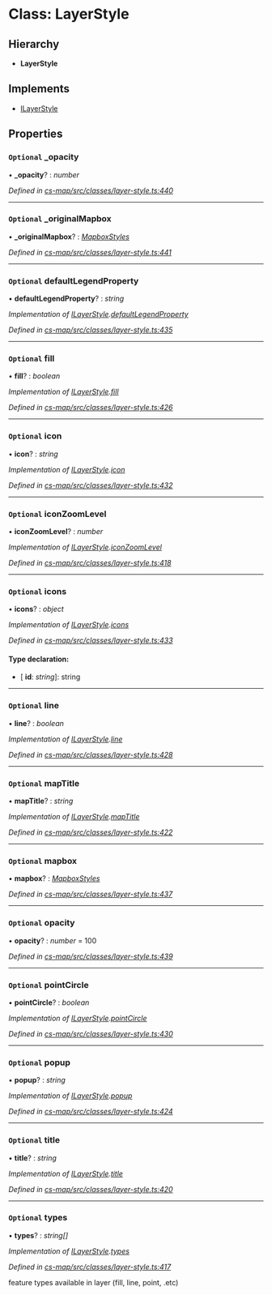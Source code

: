 # Class: LayerStyle

## Hierarchy

* **LayerStyle**

## Implements

* [ILayerStyle](../interfaces/_cs_map_src_classes_layer_style_.ilayerstyle.md)

## Properties

### `Optional` _opacity

• **_opacity**? : *number*

*Defined in [cs-map/src/classes/layer-style.ts:440](https://github.com/RichardHovenkamp/csnext/blob/c891e154/packages/cs-map/src/classes/layer-style.ts#L440)*

___

### `Optional` _originalMapbox

• **_originalMapbox**? : *[MapboxStyles](_cs_map_src_classes_layer_style_.mapboxstyles.md)*

*Defined in [cs-map/src/classes/layer-style.ts:441](https://github.com/RichardHovenkamp/csnext/blob/c891e154/packages/cs-map/src/classes/layer-style.ts#L441)*

___

### `Optional` defaultLegendProperty

• **defaultLegendProperty**? : *string*

*Implementation of [ILayerStyle](../interfaces/_cs_map_src_classes_layer_style_.ilayerstyle.md).[defaultLegendProperty](../interfaces/_cs_map_src_classes_layer_style_.ilayerstyle.md#optional-defaultlegendproperty)*

*Defined in [cs-map/src/classes/layer-style.ts:435](https://github.com/RichardHovenkamp/csnext/blob/c891e154/packages/cs-map/src/classes/layer-style.ts#L435)*

___

### `Optional` fill

• **fill**? : *boolean*

*Implementation of [ILayerStyle](../interfaces/_cs_map_src_classes_layer_style_.ilayerstyle.md).[fill](../interfaces/_cs_map_src_classes_layer_style_.ilayerstyle.md#optional-fill)*

*Defined in [cs-map/src/classes/layer-style.ts:426](https://github.com/RichardHovenkamp/csnext/blob/c891e154/packages/cs-map/src/classes/layer-style.ts#L426)*

___

### `Optional` icon

• **icon**? : *string*

*Implementation of [ILayerStyle](../interfaces/_cs_map_src_classes_layer_style_.ilayerstyle.md).[icon](../interfaces/_cs_map_src_classes_layer_style_.ilayerstyle.md#optional-icon)*

*Defined in [cs-map/src/classes/layer-style.ts:432](https://github.com/RichardHovenkamp/csnext/blob/c891e154/packages/cs-map/src/classes/layer-style.ts#L432)*

___

### `Optional` iconZoomLevel

• **iconZoomLevel**? : *number*

*Implementation of [ILayerStyle](../interfaces/_cs_map_src_classes_layer_style_.ilayerstyle.md).[iconZoomLevel](../interfaces/_cs_map_src_classes_layer_style_.ilayerstyle.md#optional-iconzoomlevel)*

*Defined in [cs-map/src/classes/layer-style.ts:418](https://github.com/RichardHovenkamp/csnext/blob/c891e154/packages/cs-map/src/classes/layer-style.ts#L418)*

___

### `Optional` icons

• **icons**? : *object*

*Implementation of [ILayerStyle](../interfaces/_cs_map_src_classes_layer_style_.ilayerstyle.md).[icons](../interfaces/_cs_map_src_classes_layer_style_.ilayerstyle.md#optional-icons)*

*Defined in [cs-map/src/classes/layer-style.ts:433](https://github.com/RichardHovenkamp/csnext/blob/c891e154/packages/cs-map/src/classes/layer-style.ts#L433)*

#### Type declaration:

* \[ **id**: *string*\]: string

___

### `Optional` line

• **line**? : *boolean*

*Implementation of [ILayerStyle](../interfaces/_cs_map_src_classes_layer_style_.ilayerstyle.md).[line](../interfaces/_cs_map_src_classes_layer_style_.ilayerstyle.md#optional-line)*

*Defined in [cs-map/src/classes/layer-style.ts:428](https://github.com/RichardHovenkamp/csnext/blob/c891e154/packages/cs-map/src/classes/layer-style.ts#L428)*

___

### `Optional` mapTitle

• **mapTitle**? : *string*

*Implementation of [ILayerStyle](../interfaces/_cs_map_src_classes_layer_style_.ilayerstyle.md).[mapTitle](../interfaces/_cs_map_src_classes_layer_style_.ilayerstyle.md#optional-maptitle)*

*Defined in [cs-map/src/classes/layer-style.ts:422](https://github.com/RichardHovenkamp/csnext/blob/c891e154/packages/cs-map/src/classes/layer-style.ts#L422)*

___

### `Optional` mapbox

• **mapbox**? : *[MapboxStyles](_cs_map_src_classes_layer_style_.mapboxstyles.md)*

*Defined in [cs-map/src/classes/layer-style.ts:437](https://github.com/RichardHovenkamp/csnext/blob/c891e154/packages/cs-map/src/classes/layer-style.ts#L437)*

___

### `Optional` opacity

• **opacity**? : *number* = 100

*Defined in [cs-map/src/classes/layer-style.ts:439](https://github.com/RichardHovenkamp/csnext/blob/c891e154/packages/cs-map/src/classes/layer-style.ts#L439)*

___

### `Optional` pointCircle

• **pointCircle**? : *boolean*

*Implementation of [ILayerStyle](../interfaces/_cs_map_src_classes_layer_style_.ilayerstyle.md).[pointCircle](../interfaces/_cs_map_src_classes_layer_style_.ilayerstyle.md#optional-pointcircle)*

*Defined in [cs-map/src/classes/layer-style.ts:430](https://github.com/RichardHovenkamp/csnext/blob/c891e154/packages/cs-map/src/classes/layer-style.ts#L430)*

___

### `Optional` popup

• **popup**? : *string*

*Implementation of [ILayerStyle](../interfaces/_cs_map_src_classes_layer_style_.ilayerstyle.md).[popup](../interfaces/_cs_map_src_classes_layer_style_.ilayerstyle.md#optional-popup)*

*Defined in [cs-map/src/classes/layer-style.ts:424](https://github.com/RichardHovenkamp/csnext/blob/c891e154/packages/cs-map/src/classes/layer-style.ts#L424)*

___

### `Optional` title

• **title**? : *string*

*Implementation of [ILayerStyle](../interfaces/_cs_map_src_classes_layer_style_.ilayerstyle.md).[title](../interfaces/_cs_map_src_classes_layer_style_.ilayerstyle.md#optional-title)*

*Defined in [cs-map/src/classes/layer-style.ts:420](https://github.com/RichardHovenkamp/csnext/blob/c891e154/packages/cs-map/src/classes/layer-style.ts#L420)*

___

### `Optional` types

• **types**? : *string[]*

*Implementation of [ILayerStyle](../interfaces/_cs_map_src_classes_layer_style_.ilayerstyle.md).[types](../interfaces/_cs_map_src_classes_layer_style_.ilayerstyle.md#optional-types)*

*Defined in [cs-map/src/classes/layer-style.ts:417](https://github.com/RichardHovenkamp/csnext/blob/c891e154/packages/cs-map/src/classes/layer-style.ts#L417)*

feature types available in layer (fill, line, point, .etc)
